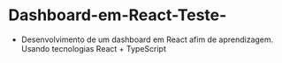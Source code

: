 # Dashboard-em-React-Teste-
- Desenvolvimento de um dashboard em React afim de aprendizagem.
Usando tecnologias React + TypeScript
